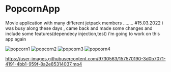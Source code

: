 # PopcornApp
 Movie application with many different jetpack members ........
 #15.03.2022 i was busy along these days , came back and made some changes and include some features(dependecy injection,test) i'm going to work on this app again
 
![popcorn1](https://user-images.githubusercontent.com/9730563/157147449-77e1033c-765e-4f02-9a5c-3cd2b380ecdf.jpg)
![popcorn2](https://user-images.githubusercontent.com/9730563/157147453-8dedced0-38ba-447d-a932-be9032239c8d.jpg)
![popcorn3](https://user-images.githubusercontent.com/9730563/157147455-39cfd4fd-34b5-47e0-84d3-b0809d2da58d.jpg)
![popcorn4](https://user-images.githubusercontent.com/9730563/157147456-759cf53e-4bde-41a3-973d-716f91e12687.jpg)


https://user-images.githubusercontent.com/9730563/157570190-3d0b7071-4191-4bb1-959f-8a2e85314037.mp4


